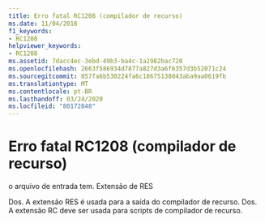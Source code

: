 ```yaml
---
title: Erro fatal RC1208 (compilador de recurso)
ms.date: 11/04/2016
f1_keywords:
- RC1208
helpviewer_keywords:
- RC1208
ms.assetid: 7dacc4ec-3ebd-49b3-ba4c-1a2982bac720
ms.openlocfilehash: 2663f586934d7877a827d3a6f6357d3b52071c24
ms.sourcegitcommit: 857fa6b530224fa6c18675138043aba9aa0619fb
ms.translationtype: MT
ms.contentlocale: pt-BR
ms.lasthandoff: 03/24/2020
ms.locfileid: "80172848"
---
```

# <a name="resource-compiler-fatal-error-rc1208"></a>Erro fatal RC1208 (compilador de recurso)

o arquivo de entrada tem. Extensão de RES

Dos. A extensão RES é usada para a saída do compilador de recurso. Dos. A extensão RC deve ser usada para scripts de compilador de recurso.
